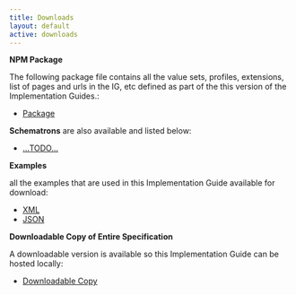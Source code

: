 ```yaml
---
title: Downloads
layout: default
active: downloads
---
```


**NPM Package**

The following package file contains all the value sets, profiles, extensions, list of pages and urls in the IG, etc defined as part of the this version of the Implementation Guides.:

- [Package](../output/package.tgz)

**Schematrons** are also available and listed below:

- [...TODO...](#)

**Examples**

all the examples that are used in this Implementation Guide available for download:

- [XML](../output/examples.xml.zip)
- [JSON](../output/examples.json.zip)

**Downloadable Copy of Entire Specification**

A downloadable version is available so this Implementation Guide can be hosted locally:

- [Downloadable Copy](full-ig.zip)

